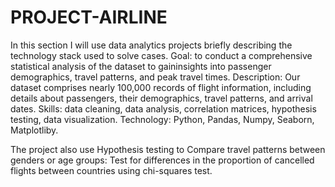# PROJECT-AIRLINE
In this section I will use data analytics projects briefly describing the technology stack used to solve cases.
Goal: to conduct a comprehensive statistical analysis of the dataset to gaininsights into passenger demographics, travel patterns, and peak travel times.
Description: Our dataset comprises nearly 100,000 records of flight information, including details about passengers, their demographics, travel patterns, and arrival dates.
  Skills: data cleaning, data analysis, correlation matrices, hypothesis testing, data visualization.
  Technology: Python, Pandas, Numpy, Seaborn, Matplotliby.
  
The project also use Hypothesis testing to  Compare travel patterns between genders or age groups: Test for differences
in the proportion of cancelled flights between countries using chi-squares
test.
